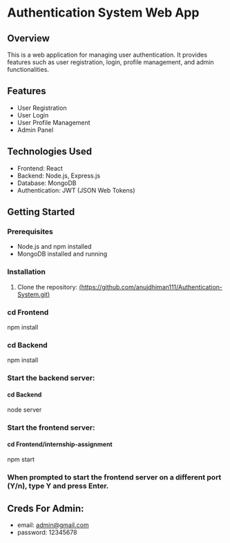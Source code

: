 # Authentication System Web App

## Overview

This is a web application for managing user authentication. It provides features such as user registration, login, profile management, and admin functionalities.

## Features

- User Registration
- User Login
- User Profile Management
- Admin Panel

## Technologies Used

- Frontend: React
- Backend: Node.js, Express.js
- Database: MongoDB
- Authentication: JWT (JSON Web Tokens)

## Getting Started

### Prerequisites

- Node.js and npm installed
- MongoDB installed and running

### Installation

1. Clone the repository:
 [ (https://github.com/anujdhiman111/Authentication-System.git)](https://github.com/anujdhiman111/Authentication-System.git)
   
### cd Frontend
 npm install
### cd Backend
 npm install

### Start the backend server:
#### cd Backend
 node server

### Start the frontend server:
#### cd Frontend/internship-assignment
 npm start

### When prompted to start the frontend server on a different port (Y/n), type Y and press Enter.

## Creds For Admin:
- email: admin@gmail.com
- password: 12345678
